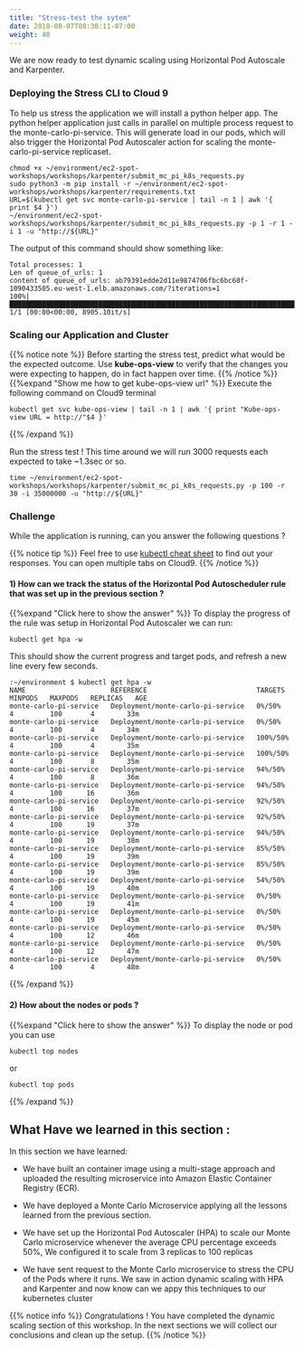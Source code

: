 ```yaml
---
title: "Stress-test the sytem"
date: 2018-08-07T08:30:11-07:00
weight: 40
---
```


We are now ready to test dynamic scaling using Horizontal Pod Autoscale and Karpenter.

### Deploying the Stress CLI to Cloud 9

To help us stress the application we will install a python helper app. The python helper application just calls in parallel on multiple process request to the monte-carlo-pi-service. This will generate load in our pods, which will also trigger the Horizontal Pod Autoscaler action for scaling the monte-carlo-pi-service replicaset.

```
chmod +x ~/environment/ec2-spot-workshops/workshops/karpenter/submit_mc_pi_k8s_requests.py
sudo python3 -m pip install -r ~/environment/ec2-spot-workshops/workshops/karpenter/requirements.txt
URL=$(kubectl get svc monte-carlo-pi-service | tail -n 1 | awk '{ print $4 }')
~/environment/ec2-spot-workshops/workshops/karpenter/submit_mc_pi_k8s_requests.py -p 1 -r 1 -i 1 -u "http://${URL}"
```

The output of this command should show something like:
```
Total processes: 1
Len of queue_of_urls: 1
content of queue_of_urls: ab79391edde2d11e9874706fbc6bc60f-1090433505.eu-west-1.elb.amazonaws.com/?iterations=1
100%|█████████████████████████████████████████████████████████████████████████████████████████████████████████| 1/1 [00:00<00:00, 8905.10it/s]
```

### Scaling our Application and Cluster

{{% notice note %}}
Before starting the stress test, predict what would be the expected outcome. Use **kube-ops-view** to verify that the changes you were expecting to happen, do in fact happen over time. 
{{% /notice %}}
{{%expand "Show me how to get kube-ops-view url" %}}
Execute the following command on Cloud9 terminal
```
kubectl get svc kube-ops-view | tail -n 1 | awk '{ print "Kube-ops-view URL = http://"$4 }'
```
{{% /expand %}}

Run the stress test ! This time around we will run 3000 requests each expected to take ~1.3sec or so.
```
time ~/environment/ec2-spot-workshops/workshops/karpenter/submit_mc_pi_k8s_requests.py -p 100 -r 30 -i 35000000 -u "http://${URL}"
```

### Challenge 

While the application is running, can you answer the following questions ?

{{% notice tip %}}
Feel free to use [kubectl cheat sheet](https://kubernetes.io/docs/reference/kubectl/cheatsheet/) to find out your responses. You can open multiple tabs on Cloud9.
{{% /notice %}}








#### 1) How can we track the status of the Horizontal Pod Autoscheduler rule that was set up in the previous section ?  

{{%expand "Click here to show the answer" %}} 
 To display the progress of the rule was setup in Horizontal Pod Autoscaler we can run:
```
kubectl get hpa -w
```
This should show the current progress and target pods, and refresh a new line every few seconds.
```
:~/environment $ kubectl get hpa -w
NAME                     REFERENCE                           TARGETS   MINPODS   MAXPODS   REPLICAS   AGE
monte-carlo-pi-service   Deployment/monte-carlo-pi-service   0%/50%      4         100       4        33m
monte-carlo-pi-service   Deployment/monte-carlo-pi-service   0%/50%      4         100       4        34m
monte-carlo-pi-service   Deployment/monte-carlo-pi-service   100%/50%    4         100       4        35m
monte-carlo-pi-service   Deployment/monte-carlo-pi-service   100%/50%    4         100       8        35m
monte-carlo-pi-service   Deployment/monte-carlo-pi-service   94%/50%     4         100       8        36m
monte-carlo-pi-service   Deployment/monte-carlo-pi-service   94%/50%     4         100      16        36m
monte-carlo-pi-service   Deployment/monte-carlo-pi-service   92%/50%     4         100      16        37m
monte-carlo-pi-service   Deployment/monte-carlo-pi-service   92%/50%     4         100      19        37m
monte-carlo-pi-service   Deployment/monte-carlo-pi-service   94%/50%     4         100      19        38m
monte-carlo-pi-service   Deployment/monte-carlo-pi-service   85%/50%     4         100      19        39m
monte-carlo-pi-service   Deployment/monte-carlo-pi-service   85%/50%     4         100      19        39m
monte-carlo-pi-service   Deployment/monte-carlo-pi-service   54%/50%     4         100      19        40m
monte-carlo-pi-service   Deployment/monte-carlo-pi-service   0%/50%      4         100      19        41m
monte-carlo-pi-service   Deployment/monte-carlo-pi-service   0%/50%      4         100      19        45m
monte-carlo-pi-service   Deployment/monte-carlo-pi-service   0%/50%      4         100      12        46m
monte-carlo-pi-service   Deployment/monte-carlo-pi-service   0%/50%      4         100      12        47m
monte-carlo-pi-service   Deployment/monte-carlo-pi-service   0%/50%      4         100       4        48m
```

{{% /expand %}}

#### 2) How about the nodes or pods  ? 

{{%expand "Click here to show the answer" %}}
To display the node or pod you can use
```
kubectl top nodes
```

or 
```
kubectl top pods
```
{{% /expand %}}


## What Have we learned in this section : 

In this section we have learned:

* We have built an container image using a multi-stage approach and uploaded the resulting microservice into Amazon Elastic Container Registry (ECR).

* We have deployed a Monte Carlo Microservice applying all the lessons learned from the previous section.

* We have set up the Horizontal Pod Autoscaler (HPA) to scale our Monte Carlo microservice whenever the average CPU percentage exceeds 50%, We configured it to scale from 3 replicas to 100 replicas

* We have sent request to the Monte Carlo microservice to stress the CPU of the Pods where it runs. We saw in action dynamic scaling with HPA and Karpenter and now know can we appy this techniques to our kubernetes cluster


{{% notice info %}}
Congratulations ! You have completed the dynamic scaling section of this workshop.
In the next sections we will collect our conclusions and clean up the setup.
{{% /notice %}}